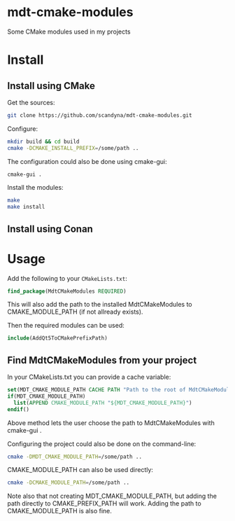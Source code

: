 # mdt-cmake-modules
Some CMake modules used in my projects

# Install

## Install using CMake

Get the sources:
```bash
git clone https://github.com/scandyna/mdt-cmake-modules.git
```

Configure:
```bash
mkdir build && cd build
cmake -DCMAKE_INSTALL_PREFIX=/some/path ..
```

The configuration could also be done using cmake-gui:
```bash
cmake-gui .
```

Install the modules:
```bash
make
make install
```

## Install using Conan




# Usage

Add the following to your ``CMakeLists.txt``:
```cmake
find_package(MdtCMakeModules REQUIRED)
```

This will also add the path to the installed MdtCMakeModules
to CMAKE_MODULE_PATH (if not allready exists).

Then the required modules can be used:
```cmake
include(AddQt5ToCMakePrefixPath)
```

## Find MdtCMakeModules from your project

In your CMakeLists.txt you can provide a cache variable:
```cmake
set(MDT_CMAKE_MODULE_PATH CACHE PATH "Path to the root of MdtCMakeModules. (For example: /opt/MdtCMakeModules). If empty, CMAKE_MODULE_PATH is used.")
if(MDT_CMAKE_MODULE_PATH)
  list(APPEND CMAKE_MODULE_PATH "${MDT_CMAKE_MODULE_PATH}")
endif()
```

Above method lets the user choose the path to MdtCMakeModules with cmake-gui .

Configuring the project could also be done on the command-line:
```bash
cmake -DMDT_CMAKE_MODULE_PATH=/some/path ..
```

CMAKE_MODULE_PATH can also be used directly:
```bash
cmake -DCMAKE_MODULE_PATH=/some/path ..
```

Note also that not creating MDT_CMAKE_MODULE_PATH,
but adding the path directly to CMAKE_PREFIX_PATH will work.
Adding the path to CMAKE_MODULE_PATH is also fine.
